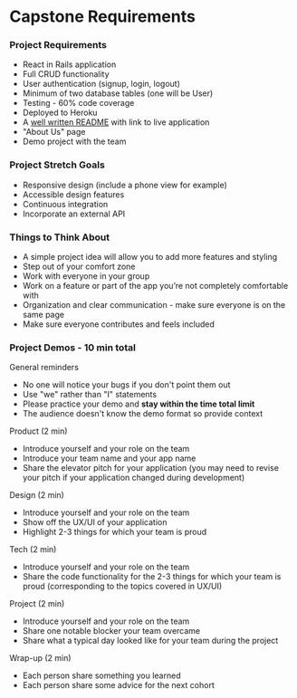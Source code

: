 # Capstone Requirements

### Project Requirements
- React in Rails application
- Full CRUD functionality
- User authentication (signup, login, logout)
- Minimum of two database tables (one will be User)
- Testing - 60% code coverage
- Deployed to Heroku
- A [well written README](https://medium.com/chingu/keys-to-a-well-written-readme-55c53d34fe6d) with link to live application
- "About Us" page
- Demo project with the team

### Project Stretch Goals
- Responsive design (include a phone view for example)
- Accessible design features
- Continuous integration
- Incorporate an external API

### Things to Think About
- A simple project idea will allow you to add more features and styling
- Step out of your comfort zone
- Work with everyone in your group
- Work on a feature or part of the app you’re not completely comfortable with
- Organization and clear communication - make sure everyone is on the same page
- Make sure everyone contributes and feels included

### Project Demos - 10 min total
General reminders
- No one will notice your bugs if you don't point them out
- Use "we" rather than "I" statements
- Please practice your demo and **stay within the time total limit**
- The audience doesn't know the demo format so provide context

Product (2 min)
- Introduce yourself and your role on the team
- Introduce your team name and your app name
- Share the elevator pitch for your application (you may need to revise your pitch if your application changed during development)

Design (2 min)
- Introduce yourself and your role on the team
- Show off the UX/UI of your application
- Highlight 2-3 things for which your team is proud

Tech (2 min)
- Introduce yourself and your role on the team
- Share the code functionality for the 2-3 things for which your team is proud (corresponding to the topics covered in UX/UI)

Project (2 min)
- Introduce yourself and your role on the team
- Share one notable blocker your team overcame
- Share what a typical day looked like for your team during the project

Wrap-up (2 min)
- Each person share something you learned
- Each person share some advice for the next cohort